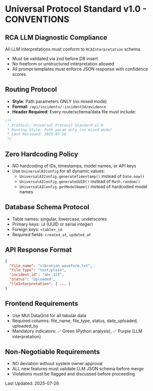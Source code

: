 # Universal Protocol Standard v1.0 - CONVENTIONS

## RCA LLM Diagnostic Compliance

All LLM interpretations must conform to `RCAInterpretation` schema.
- Must be validated via zod before DB insert
- No freeform or unstructured interpretation allowed
- All prompt templates must enforce JSON response with confidence scores

## Routing Protocol
- **Style**: Path parameters ONLY (no mixed mode)
- **Format**: `/api/incidents/:incidentId/evidence`
- **Header Required**: Every route/schema/data file must include:

```typescript
/**
 * Protocol: Universal Protocol Standard v1.0
 * Routing Style: Path param only (no mixed mode)
 * Last Reviewed: 2025-07-26
 */
```

## Zero Hardcoding Policy
- NO hardcoding of IDs, timestamps, model names, or API keys
- Use `UniversalAIConfig` for all dynamic values:
  - `UniversalAIConfig.generateTimestamp()` instead of `Date.now()`
  - `UniversalAIConfig.generateUUID()` instead of `Math.random()`
  - `UniversalAIConfig.getModelName()` instead of hardcoded model names

## Database Schema Protocol
- Table names: singular, lowercase, underscores
- Primary keys: `id` (UUID or serial integer)
- Foreign keys: `<table>_id`
- Required fields: `created_at`, `updated_at`

## API Response Format
```json
{
  "file_name": "vibration_waveform.txt",
  "file_type": "text/plain", 
  "incident_id": "abc-123",
  "status": "Uploaded",
  "llmInterpretation": { ... }
}
```

## Frontend Requirements
- Use MUI DataGrid for all tabular data
- Required columns: file_name, file_type, status, date_uploaded, uploaded_by
- Mandatory indicators: ✅ Green (Python analysis), ✅ Purple (LLM interpretation)

## Non-Negotiable Requirements
- NO deviation without system owner approval
- ALL new features must validate LLM JSON schema before merge
- Violations must be flagged and discussed before proceeding

Last Updated: 2025-07-26
